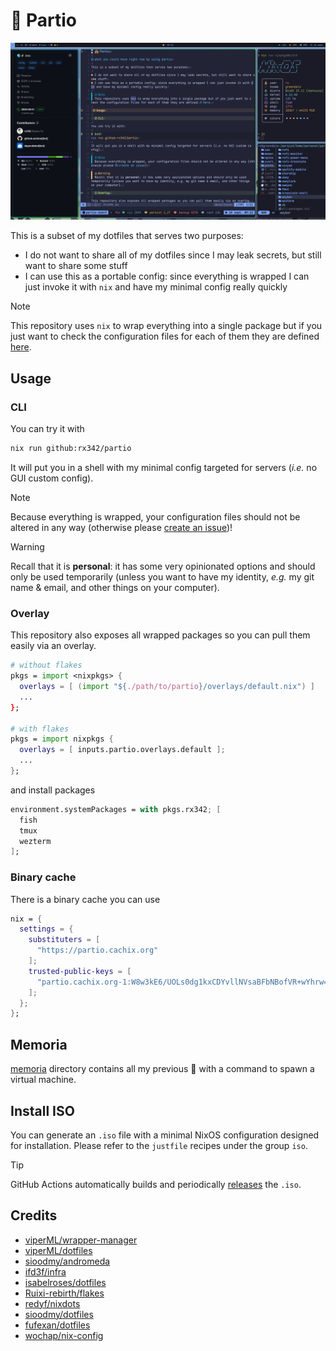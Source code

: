 # 👜 Partio

![what you could have right now by using partio](./.github/assets/current.png)

This is a subset of my dotfiles that serves two purposes:

- I do not want to share all of my dotfiles since I may leak secrets, but still want to share some stuff
- I can use this as a portable config: since everything is wrapped I can just invoke it with `nix` and have my minimal config really quickly

> [!NOTE]
> This repository uses `nix` to wrap everything into a single package but if you just want to check the configuration files for each of them they are defined [here](./packages).

## Usage

### CLI

You can try it with

```bash
nix run github:rx342/partio
```

It will put you in a shell with my minimal config targeted for servers (_i.e._ no GUI custom config).

> [!NOTE]
> Because everything is wrapped, your configuration files should not be altered in any way (otherwise please [create an issue](https://github.com/rx342/partio/issues))!

> [!WARNING]
> Recall that it is **personal**: it has some very opinionated options and should only be used temporarily (unless you want to have my identity, _e.g._ my git name & email, and other things on your computer).

### Overlay

This repository also exposes all wrapped packages so you can pull them easily via an overlay.

```nix
# without flakes
pkgs = import <nixpkgs> {
  overlays = [ (import "${./path/to/partio}/overlays/default.nix") ]
  ...
};

# with flakes
pkgs = import nixpkgs {
  overlays = [ inputs.partio.overlays.default ];
  ...
};
```

and install packages

```nix
environment.systemPackages = with pkgs.rx342; [
  fish
  tmux
  wezterm
];
```

### Binary cache

There is a binary cache you can use

```nix
nix = {
  settings = {
    substituters = [
      "https://partio.cachix.org"
    ];
    trusted-public-keys = [
      "partio.cachix.org-1:W8w3kE6/UOLs0dg1kxCDYvllNVsaBFbNBofVR+wYhrw="
    ];
  };
};
```

## Memoria

[memoria](./memoria) directory contains all my previous 🍙 with a command to spawn a virtual machine.

## Install ISO

You can generate an `.iso` file with a minimal NixOS configuration designed for installation.
Please refer to the `justfile` recipes under the group `iso`.

> [!TIP]
> GitHub Actions automatically builds and periodically [releases](https://github.com/rx342/partio/releases) the `.iso`.

## Credits

- [viperML/wrapper-manager](https://github.com/viperML/wrapper-manager)
- [viperML/dotfiles](https://github.com/viperML/dotfiles)
- [sioodmy/andromeda](https://github.com/sioodmy/andromeda/tree/main)
- [ifd3f/infra](https://github.com/ifd3f/infra)
- [isabelroses/dotfiles](https://github.com/isabelroses/dotfiles)
- [Ruixi-rebirth/flakes](https://github.com/Ruixi-rebirth/flakes)
- [redyf/nixdots](https://github.com/redyf/nixdots)
- [sioodmy/dotfiles](https://github.com/sioodmy/dotfiles)
- [fufexan/dotfiles](https://github.com/fufexan/dotfiles)
- [wochap/nix-config](https://github.com/wochap/nix-config)
